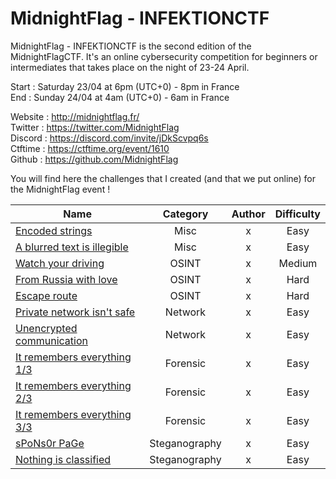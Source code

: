 # MidnightFlag  - INFEKTIONCTF

MidnightFlag - INFEKTIONCTF is the second edition of the MidnightFlagCTF. It's an online cybersecurity competition for beginners or intermediates that takes place on the night of 23-24 April.

Start : Saturday 23/04 at 6pm (UTC+0) - 8pm in France<br>
End : Sunday 24/04 at 4am (UTC+0) - 6am in France 

Website : http://midnightflag.fr/<br>
Twitter : https://twitter.com/MidnightFlag<br>
Discord : https://discord.com/invite/jDkScvpq6s<br>
Ctftime : https://ctftime.org/event/1610<br>
Github  : https://github.com/MidnightFlag

You will find here the challenges that I created (and that we put online) for the MidnightFlag event !

| Name                                                             | Category      | Author     | Difficulty |
|------------------------------------------------------------------|:-------------:|:----------:|:----------:|
| [Encoded strings](Misc/encoded_strings)                          | Misc          | x          |Easy        |
| [A blurred text is illegible](Misc/a_blurred_text_is_illegible)  | Misc          | x          | Easy       |
| [Watch your driving](OSINT/watch_your_driving)                   | OSINT         | x          |Medium      |
| [From Russia with love](OSINT/from_russia_with_love)             | OSINT         | x          |Hard        |
| [Escape route](OSINT/escape_route)                               | OSINT         | x          |Hard        | 
| [Private network isn't safe](Reseau/private_network_isnt_safe)   | Network       | x          |Easy        |
| [Unencrypted communication](Reseau/unencrypted_communication)    | Network       | x          |Easy        |
| [It remembers everything 1/3](Forensic/it_remembers_everything_1-3)| Forensic   | x          |  Easy      |
| [It remembers everything 2/3](Forensic/it_remembers_everything_2-3)| Forensic   | x          |  Easy      |
| [It remembers everything 3/3](Forensic/it_remembers_everything_3-3)| Forensic   | x          |  Easy      |
| [sPoNs0r PaGe](Steganographie/sPoNs0r_PaGe)                      | Steganography | x          |Easy        |
| [Nothing is classified](Steganographie/nothing_is_classified)    | Steganography | x          |Easy        |

